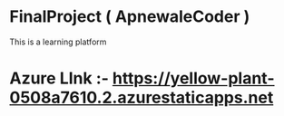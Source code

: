 # FinalProject ( ApnewaleCoder )
This is a learning platform
# Azure LInk :-  https://yellow-plant-0508a7610.2.azurestaticapps.net
